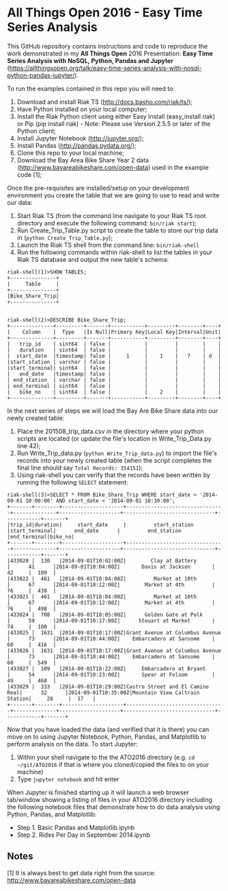 # All Things Open 2016 - Easy Time Series Analysis

This GitHub repository contains instructions and code to reproduce the work demonstrated in my **All Things Open** 2016 Presentation: **Easy Time Series Analysis with NoSQL, Python, Pandas and Jupyter** (https://allthingsopen.org/talk/easy-time-series-analysis-with-nosql-python-pandas-jupyter/).

To run the examples contained in this repo you will need to:

1. Download and install Riak TS (http://docs.basho.com/riak/ts/);
1. Have Python installed on your local computer;
1. Install the Riak Python client using either Easy Install (easy_install riak) or Pip (pip install riak) - Note: Please use Version 2.5.5 or later of the Python client;
1. Install Jupyter Notebook (http://jupyter.org/);
1. Install Pandas (http://pandas.pydata.org/);
1. Clone this repo to your local machine; 
1. Download the Bay Area Bike Share Year 2 data (http://www.bayareabikeshare.com/open-data) used in the example code [1];

Once the pre-requisites are installed/setup on your development environment you create the table that we are going to use to read and write our data:

1. Start Riak TS (from the command line navigate to your Riak TS root directory and execute the following command: ``` bin/riak start ```);
1. Run Create_Trip_Table.py script to create the table to store our trip data in (``` python Create_Trip_Table.py ```);
1. Launch the Riak TS shell from the command line: ``` bin/riak-shell ```
1. Run the following commands within riak-shell to list the tables in your Riak TS database and output the new table's schema:
```
riak-shell(1)>SHOW TABLES;
+---------------+
|     Table     |
+---------------+
|Bike_Share_Trip|
+---------------+


riak-shell(2)>DESCRIBE Bike_Share_Trip;
+--------------+---------+-------+-----------+---------+--------+----+
|    Column    |  Type   |Is Null|Primary Key|Local Key|Interval|Unit|
+--------------+---------+-------+-----------+---------+--------+----+
|   trip_id    | sint64  | false |           |         |        |    |
|   duration   | sint64  | false |           |         |        |    |
|  start_date  |timestamp| false |     1     |    1    |   7    | d  |
|start_station | varchar | false |           |         |        |    |
|start_terminal| sint64  | false |           |         |        |    |
|   end_date   |timestamp| false |           |         |        |    |
| end_station  | varchar | false |           |         |        |    |
| end_terminal | sint64  | false |           |         |        |    |
|   bike_no    | sint64  | false |           |    2    |        |    |
+--------------+---------+-------+-----------+---------+--------+----+
```  

In the next series of steps we will load the Bay Are Bike Share data into our newly created table:

1. Place the 201508_trip_data.csv in the directory where your python scripts are located (or update the file's location in Write_Trip_Data.py line 42);
1. Run Write_Trip_data.py (``` python Write_Trip_data.py ```) to import the file's records into your newly created table (when the script completes the final line should say ``` Total Records: 354151 ```);
1. Using riak-shell you can verify that the records have been written by running the following ``` SELECT ``` statement:

```
riak-shell(3)>SELECT * FROM Bike_Share_Trip WHERE start_date > '2014-09-01 10:00:00' AND start_date < '2014-09-01 10:30:00';
+-------+--------+--------------------+--------------------------------+--------------+--------------------+------------------------------+------------+-------+
|trip_id|duration|     start_date     |         start_station          |start_terminal|      end_date      |         end_station          |end_terminal|bike_no|
+-------+--------+--------------------+--------------------------------+--------------+--------------------+------------------------------+------------+-------+
|433020 |  130   |2014-09-01T10:02:00Z|        Clay at Battery         |      41      |2014-09-01T10:04:00Z|       Davis at Jackson       |     42     |  109  |
|433022 |  461   |2014-09-01T10:04:00Z|         Market at 10th         |      67      |2014-09-01T10:12:00Z|        Market at 4th         |     76     |  438  |
|433021 |  461   |2014-09-01T10:04:00Z|         Market at 10th         |      67      |2014-09-01T10:12:00Z|        Market at 4th         |     76     |  498  |
|433024 |  708   |2014-09-01T10:05:00Z|      Golden Gate at Polk       |      59      |2014-09-01T10:17:00Z|      Steuart at Market       |     74     |  100  |
|433025 |  1631  |2014-09-01T10:17:00Z|Grant Avenue at Columbus Avenue |      73      |2014-09-01T10:44:00Z|    Embarcadero at Sansome    |     60     |  416  |
|433026 |  1631  |2014-09-01T10:17:00Z|Grant Avenue at Columbus Avenue |      73      |2014-09-01T10:44:00Z|    Embarcadero at Sansome    |     60     |  549  |
|433027 |  109   |2014-09-01T10:22:00Z|     Embarcadero at Bryant      |      54      |2014-09-01T10:23:00Z|       Spear at Folsom        |     49     |  468  |
|433029 |  333   |2014-09-01T10:29:00Z|Castro Street and El Camino Real|      32      |2014-09-01T10:35:00Z|Mountain View Caltrain Station|     28     |  17   |
+-------+--------+--------------------+--------------------------------+--------------+--------------------+------------------------------+------------+-------+
```

Now that you have loaded the data (and verified that it is there) you can move on to using Jupyter Notebook, Python, Pandas, and Matplotlib to perform analysis on the data. To start Jupyter:

1. Within your shell navigate to the the ATO2016 directory (e.g. ``` cd ~/git/ATO2016 ``` if that is where you cloned/copied the files to on your machine)
1. Type ``` jupyter notebook ``` and hit enter

When Jupyter is finished starting up it will launch a web browser tab/window showing a listing of files in your ATO2016 directory including the following notebook files that demonstrate how to do data analysis using Python, Pandas, and Matplotlib:

* Step 1. Basic Pandas and Matplotlib.ipynb
* Step 2. Rides Per Day in September 2014.ipynb


## Notes 

[1] It is always best to get data right from the source: http://www.bayareabikeshare.com/open-data

